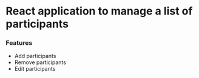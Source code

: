 # React application to manage a list of participants
### Features

- Add participants
- Remove participants
- Edit participants
